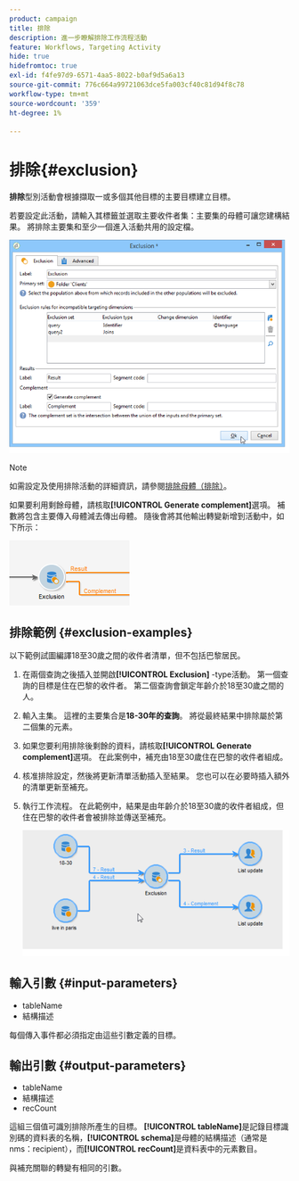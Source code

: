 ```yaml
---
product: campaign
title: 排除
description: 進一步瞭解排除工作流程活動
feature: Workflows, Targeting Activity
hide: true
hidefromtoc: true
exl-id: f4fe97d9-6571-4aa5-8022-b0af9d5a6a13
source-git-commit: 776c664a99721063dce5fa003cf40c81d94f8c78
workflow-type: tm+mt
source-wordcount: '359'
ht-degree: 1%

---
```


# 排除{#exclusion}



**排除**&#x200B;型別活動會根據擷取一或多個其他目標的主要目標建立目標。

若要設定此活動，請輸入其標籤並選取主要收件者集：主要集的母體可讓您建構結果。 將排除主要集和至少一個進入活動共用的設定檔。

![](assets/s_user_segmentation_exclu.png)

>[!NOTE]
>
>如需設定及使用排除活動的詳細資訊，請參閱[排除母體（排除）](targeting-data.md#excluding-a-population--exclusion-)。

如果要利用剩餘母體，請核取&#x200B;**[!UICONTROL Generate complement]**&#x200B;選項。 補數將包含主要傳入母體減去傳出母體。 隨後會將其他輸出轉變新增到活動中，如下所示：

![](assets/s_user_segmentation_exclu_compl.png)

## 排除範例 {#exclusion-examples}

以下範例試圖編譯18至30歲之間的收件者清單，但不包括巴黎居民。

1. 在兩個查詢之後插入並開啟&#x200B;**[!UICONTROL Exclusion]** -type活動。 第一個查詢的目標是住在巴黎的收件者。 第二個查詢會鎖定年齡介於18至30歲之間的人。
1. 輸入主集。 這裡的主要集合是&#x200B;**18-30年的查詢**。 將從最終結果中排除屬於第二個集的元素。
1. 如果您要利用排除後剩餘的資料，請核取&#x200B;**[!UICONTROL Generate complement]**&#x200B;選項。 在此案例中，補充由18至30歲住在巴黎的收件者組成。
1. 核准排除設定，然後將更新清單活動插入至結果。 您也可以在必要時插入額外的清單更新至補充。
1. 執行工作流程。 在此範例中，結果是由年齡介於18至30歲的收件者組成，但住在巴黎的收件者會被排除並傳送至補充。

   ![](assets/exclusion_example.png)

## 輸入引數 {#input-parameters}

* tableName
* 結構描述

每個傳入事件都必須指定由這些引數定義的目標。

## 輸出引數 {#output-parameters}

* tableName
* 結構描述
* recCount

這組三個值可識別排除所產生的目標。 **[!UICONTROL tableName]**&#x200B;是記錄目標識別碼的資料表的名稱，**[!UICONTROL schema]**&#x200B;是母體的結構描述（通常是nms：recipient），而&#x200B;**[!UICONTROL recCount]**&#x200B;是資料表中的元素數目。

與補充關聯的轉變有相同的引數。

